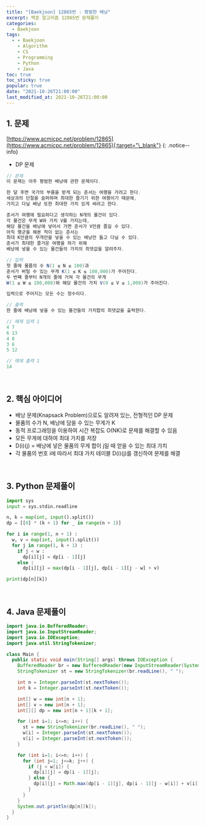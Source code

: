 ```yaml
---
title: "[Baekjoon] 12865번 : 평범한 배낭"
excerpt: 백준 알고리즘 12865번 문제풀이
categories:
  - Baekjoon
tags:
  - - Baekjoon
    - Algorithm
    - CS
    - Programming
    - Python
    - Java
toc: true
toc_sticky: true
popular: true
date: "2021-10-26T21:00:00"
last_modified_at: 2021-10-26T21:00:00
---
```


## 1. 문제

[https://www.acmicpc.net/problem/12865](https://www.acmicpc.net/problem/12865){:target="\_blank"}
{: .notice--info}

- DP 문제

```java
// 문제
이 문제는 아주 평범한 배낭에 관한 문제이다.

한 달 후면 국가의 부름을 받게 되는 준서는 여행을 가려고 한다.
세상과의 단절을 슬퍼하며 최대한 즐기기 위한 여행이기 때문에,
가지고 다닐 배낭 또한 최대한 가치 있게 싸려고 한다.

준서가 여행에 필요하다고 생각하는 N개의 물건이 있다.
각 물건은 무게 W와 가치 V를 가지는데,
해당 물건을 배낭에 넣어서 가면 준서가 V만큼 즐길 수 있다.
아직 행군을 해본 적이 없는 준서는
최대 K만큼의 무게만을 넣을 수 있는 배낭만 들고 다닐 수 있다.
준서가 최대한 즐거운 여행을 하기 위해
배낭에 넣을 수 있는 물건들의 가치의 최댓값을 알려주자.

// 입력
첫 줄에 물품의 수 N(1 ≤ N ≤ 100)과
준서가 버틸 수 있는 무게 K(1 ≤ K ≤ 100,000)가 주어진다.
두 번째 줄부터 N개의 줄에 거쳐 각 물건의 무게
W(1 ≤ W ≤ 100,000)와 해당 물건의 가치 V(0 ≤ V ≤ 1,000)가 주어진다.

입력으로 주어지는 모든 수는 정수이다.

// 출력
한 줄에 배낭에 넣을 수 있는 물건들의 가치합의 최댓값을 출력한다.

// 예제 입력 1
4 7
6 13
4 8
3 6
5 12

// 예제 출력 1
14
```

<br>

## 2. 핵심 아이디어

- 배낭 문제(Knapsack Problem)으로도 알려져 있는, 전형적인 DP 문제
- 물품의 수가 N, 배낭에 담을 수 있는 무게가 K
- 동적 프로그래밍을 이용하여 시간 복잡도 O(NK)로 문제를 해결할 수 있음
- 모든 무게에 대하여 최대 가치를 저장
- D(i)(j) = 배낭에 넣은 물품의 무게 합이 j일 때 얻을 수 있는 최대 가치
- 각 물품의 번호 i에 따라서 최대 가치 테이블 D(i)(j)를 갱신하여 문제를 해결

<br>

## 3. Python 문제풀이

```python
import sys
input = sys.stdin.readline

n, k = map(int, input().split())
dp = [[0] * (k + 1) for _ in range(n + 1)]

for i in range(1, n + 1) :
  w, v = map(int, input().split())
  for j in range(1, k + 1) :
    if j < w :
      dp[i][j] = dp[i - 1][j]
    else :
      dp[i][j] = max(dp[i - 1][j], dp[i - 1][j - w] + v)

print(dp[n][k])
```

<br>

## 4. Java 문제풀이

```java
import java.io.BufferedReader;
import java.io.InputStreamReader;
import java.io.IOException;
import java.util.StringTokenizer;

class Main {
  public static void main(String[] args) throws IOException {
    BufferedReader br = new BufferedReader(new InputStreamReader(System.in));
    StringTokenizer st = new StringTokenizer(br.readLine(), " ");

    int n = Integer.parseInt(st.nextToken());
    int k = Integer.parseInt(st.nextToken());

    int[] w = new int[n + 1];
    int[] v = new int[n + 1];
    int[][] dp = new int[n + 1][k + 1];

    for (int i=1; i<=n; i++) {
      st = new StringTokenizer(br.readLine(), " ");
      w[i] = Integer.parseInt(st.nextToken());
      v[i] = Integer.parseInt(st.nextToken());
    }

    for (int i=1; i<=n; i++) {
      for (int j=1; j<=k; j++) {
        if (j < w[i]) {
          dp[i][j] = dp[i - 1][j];
        } else {
          dp[i][j] = Math.max(dp[i - 1][j], dp[i - 1][j - w[i]] + v[i]);
        }
      }
    }
    System.out.println(dp[n][k]);
  }
}
```
